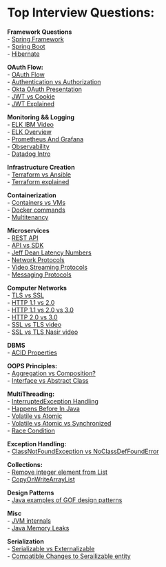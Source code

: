 # Top Interview Questions:

**Framework Questions**         
    - [Spring Framework](https://www.interviewbit.com/spring-interview-questions/)      
    - [Spring Boot](https://www.interviewbit.com/spring-boot-interview-questions/)      
    - [Hibernate](https://www.interviewbit.com/hibernate-interview-questions/)          
    
**OAuth Flow:**     
    - [OAuth Flow](https://www.oauth.com/playground/client-registration.html?returnto=authorization-code.html#)         
    - [Authentication vs Authorization](https://stackoverflow.com/questions/6556522/authentication-versus-authorization)    
    - [Okta OAuth Presentation](https://www.youtube.com/watch?v=996OiexHze0)        
    - [JWT vs Cookie](https://www.youtube.com/watch?v=GhWi11aN7t4)              
    - [JWT Explained](https://arielweinberger.medium.com/json-web-token-jwt-the-only-explanation-youll-ever-need-cf53f0822f50)          
    
**Monitoring && Logging**       
    - [ELK IBM Video](https://www.youtube.com/watch?v=ZP0NmfyfsoM)      
    - [ELK Overview](https://www.youtube.com/watch?v=Hqn5p67uev4)   
    - [Prometheus And Grafana](https://www.youtube.com/watch?v=h4Sl21AKiDg)     
    - [Observability](https://www.youtube.com/watch?v=CAQ_a2-9UOI)          
    - [Datadog Intro](https://www.youtube.com/watch?v=YmJcbAI_OCg)          
        
**Infrastructure Creation**                     
    - [Terraform vs Ansible](https://www.youtube.com/watch?v=rx4Uh3jv1cA)           
    - [Terraform explained](https://www.youtube.com/watch?v=HmxkYNv1ksg)            
        
**Containerization**        
    - [Containers vs VMs](https://www.youtube.com/watch?v=cjXI-yxqGTI)          
    - [Docker commands](https://www.youtube.com/watch?v=xGn7cFR3ARU)            
    - [Multitenancy]()          
            
**Microservices**   
    - [REST API](https://www.youtube.com/watch?v=lsMQRaeKNDk)   
    - [API vs SDK](https://www.youtube.com/watch?v=kG-fLp9BTRo)         
    - [Jeff Dean Latency Numbers](http://highscalability.com/blog/2011/1/26/google-pro-tip-use-back-of-the-envelope-calculations-to-choo.html)          
    - [Network Protocols](https://www.geeksforgeeks.org/14-most-common-network-protocols-and-their-vulnerabilities/)        
    - [Video Streaming Protocols](https://www.dacast.com/blog/video-streaming-protocol/)            
    - [Messaging Protocols](https://www.cometchat.com/blog/popular-chat-and-instant-messaging-protocols)            

**Computer Networks**        
    - [TLS vs SSL](https://www.geeksforgeeks.org/difference-between-secure-socket-layer-ssl-and-transport-layer-security-tls/)              
    - [HTTP 1.1 vs 2.0](https://www.cloudflare.com/en-in/learning/performance/http2-vs-http1.1/#:~:text=Multiplexing%3A%20HTTP%2F1.1%20loads%20resources,resource%20blocks%20any%20other%20resource.)       
    - [HTTP 1.1 vs 2.0 vs 3.0](https://www.youtube.com/watch?v=0OrmKCB0UrQ)      
    - [HTTP 2.0 vs 3.0](https://www.youtube.com/watch?v=GriONb4EfPY)    
    - [SSL vs TLS video](https://www.youtube.com/watch?v=k3rFFLmQCuY)          
    - [SSL vs TLS Nasir video](https://www.youtube.com/watch?v=r1nJT63BFQ0)       
                 
**DBMS**        
    - [ACID Properties](https://www.geeksforgeeks.org/acid-properties-in-dbms/)         
                
**OOPS Principles:**        
    - [Aggregation vs Composition?](https://stackoverflow.com/questions/734891/aggregation-versus-composition/734997)       
    - [Interface vs Abstract Class](https://stackoverflow.com/questions/19998454/when-to-use-java-8-interface-default-method-vs-abstract-method)            
        
**MultiThreading:**     
    - [InterruptedException Handling](https://stackoverflow.com/questions/3976344/handling-interruptedexception-in-java)        
    - [Happens Before In Java](https://docs.oracle.com/javase/8/docs/api/java/util/concurrent/package-summary.html#MemoryVisibility)        
    - [Volatile vs Atomic](https://stackoverflow.com/questions/19744508/volatile-vs-atomic#:~:text=Volatile%20and%20Atomic%20are%20two,on%20variables%20are%20performed%20atomically.)        
    - [Volatile vs Atomic vs Synchronized](https://stackoverflow.com/questions/9749746/what-is-the-difference-between-atomic-volatile-synchronized?noredirect=1&lq=1)   
    - [Race Condition](https://stackoverflow.com/questions/25168062/why-is-i-not-atomic)            
    
**Exception Handling:**     
    - [ClassNotFoundException vs NoClassDefFoundError](https://stackoverflow.com/questions/1457863/what-causes-and-what-are-the-differences-between-noclassdeffounderror-and-classn)        
        
**Collections:**        
    - [Remove integer element from List](https://stackoverflow.com/questions/21795376/java-how-to-remove-an-integer-item-in-an-arraylist)   
    - [CopyOnWriteArrayList](https://www.geeksforgeeks.org/copyonwritearraylist-in-java/)           
        
**Design Patterns**     
    - [Java examples of GOF design patterns](https://stackoverflow.com/questions/1673841/examples-of-gof-design-patterns-in-javas-core-libraries)               
        
**Misc**        
    - [JVM internals](https://www.freecodecamp.org/news/jvm-tutorial-java-virtual-machine-architecture-explained-for-beginners/)            
    - [Java Memory Leaks](https://www.baeldung.com/java-memory-leaks)            
    
**Serialization**       
    - [Serializable vs Externalizable](https://www.javamadesoeasy.com/2015/07/difference-between-externalizable-and.html)           
    - [Compatible Changes to Serailizable entity](https://www.javamadesoeasy.com/2015/06/compatible-and-incompatible-changes-in.html)           